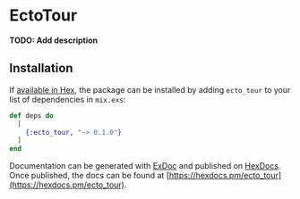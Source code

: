 # EctoTour

**TODO: Add description**

## Installation

If [available in Hex](https://hex.pm/docs/publish), the package can be installed
by adding `ecto_tour` to your list of dependencies in `mix.exs`:

```elixir
def deps do
  [
    {:ecto_tour, "~> 0.1.0"}
  ]
end
```

Documentation can be generated with [ExDoc](https://github.com/elixir-lang/ex_doc)
and published on [HexDocs](https://hexdocs.pm). Once published, the docs can
be found at [https://hexdocs.pm/ecto_tour](https://hexdocs.pm/ecto_tour).

